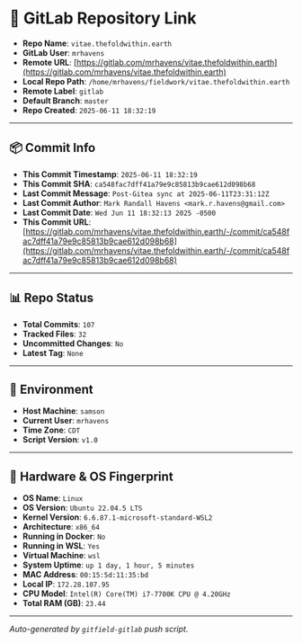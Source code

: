 # 🔗 GitLab Repository Link

- **Repo Name**: `vitae.thefoldwithin.earth`
- **GitLab User**: `mrhavens`
- **Remote URL**: [https://gitlab.com/mrhavens/vitae.thefoldwithin.earth](https://gitlab.com/mrhavens/vitae.thefoldwithin.earth)
- **Local Repo Path**: `/home/mrhavens/fieldwork/vitae.thefoldwithin.earth`
- **Remote Label**: `gitlab`
- **Default Branch**: `master`
- **Repo Created**: `2025-06-11 18:32:19`

---

## 📦 Commit Info

- **This Commit Timestamp**: `2025-06-11 18:32:19`
- **This Commit SHA**: `ca548fac7dff41a79e9c85813b9cae612d098b68`
- **Last Commit Message**: `Post-Gitea sync at 2025-06-11T23:31:12Z`
- **Last Commit Author**: `Mark Randall Havens <mark.r.havens@gmail.com>`
- **Last Commit Date**: `Wed Jun 11 18:32:13 2025 -0500`
- **This Commit URL**: [https://gitlab.com/mrhavens/vitae.thefoldwithin.earth/-/commit/ca548fac7dff41a79e9c85813b9cae612d098b68](https://gitlab.com/mrhavens/vitae.thefoldwithin.earth/-/commit/ca548fac7dff41a79e9c85813b9cae612d098b68)

---

## 📊 Repo Status

- **Total Commits**: `107`
- **Tracked Files**: `32`
- **Uncommitted Changes**: `No`
- **Latest Tag**: `None`

---

## 🧽 Environment

- **Host Machine**: `samson`
- **Current User**: `mrhavens`
- **Time Zone**: `CDT`
- **Script Version**: `v1.0`

---

## 🧬 Hardware & OS Fingerprint

- **OS Name**: `Linux`
- **OS Version**: `Ubuntu 22.04.5 LTS`
- **Kernel Version**: `6.6.87.1-microsoft-standard-WSL2`
- **Architecture**: `x86_64`
- **Running in Docker**: `No`
- **Running in WSL**: `Yes`
- **Virtual Machine**: `wsl`
- **System Uptime**: `up 1 day, 1 hour, 5 minutes`
- **MAC Address**: `00:15:5d:11:35:bd`
- **Local IP**: `172.28.107.95`
- **CPU Model**: `Intel(R) Core(TM) i7-7700K CPU @ 4.20GHz`
- **Total RAM (GB)**: `23.44`

---

_Auto-generated by `gitfield-gitlab` push script._
